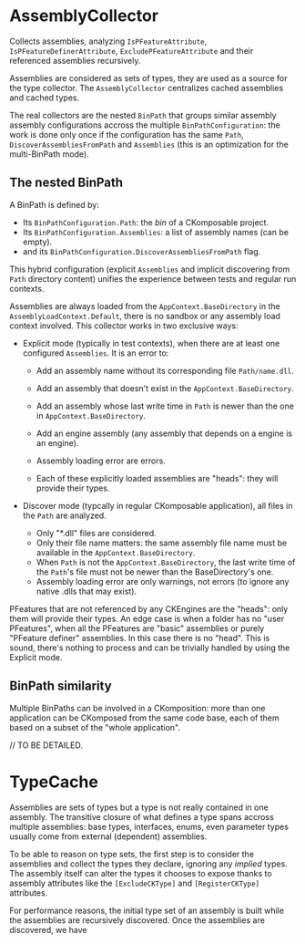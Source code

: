 
# AssemblyCollector
Collects assemblies, analyzing `IsPFeatureAttribute`, `IsPFeatureDefinerAttribute`, `ExcludePFeatureAttribute` and their referenced assemblies recursively.

Assemblies are considered as sets of types, they are used as a source for the type collector. The `AssemblyCollector` centralizes cached assemblies and
cached types.

The real collectors are the nested `BinPath` that groups similar assembly assembly configurations accross the multiple `BinPathConfiguration`: the work is
done only once if the configuration has the same `Path`, `DiscoverAssembliesFromPath` and `Assemblies` (this is an optimization for the multi-BinPath mode).

## The nested BinPath
A BinPath is defined by:
- Its `BinPathConfiguration.Path`: the _bin_ of a CKomposable project.
- Its `BinPathConfiguration.Assemblies`: a list of assembly names (can be empty).
- and its `BinPathConfiguration.DiscoverAssembliesFromPath` flag.

This hybrid configuration (explicit `Assemblies` and implicit discovering from `Path` directory content) unifies the
experience between tests and regular run contexts. 

Assemblies are always loaded from the `AppContext.BaseDirectory` in the `AssemblyLoadContext.Default`, there is no sandbox or any
assembly load context involved. This collector works in two exclusive ways:

- Explicit mode (typically in test contexts), when there are at least one configured `Assemblies`. 
  It is an error to:
  - Add an assembly name without its corresponding file `Path/name.dll`.
  - Add an assembly that doesn't exist in the `AppContext.BaseDirectory`.
  - Add an assembly whose last write time in `Path` is newer than the one in `AppContext.BaseDirectory`.
  - Add an engine assembly (any assembly that depends on a engine is an engine).
  - Assembly loading error are errors.

  - Each of these explicitly loaded assemblies are "heads": they will provide their types.

- Discover mode (typcally in regular CKomposable application), all files in the `Path` are analyzed.
  - Only "*.dll" files are considered.
  - Only their file name matters: the same assembly file name must be available in the `AppContext.BaseDirectory`.
  - When `Path` is not the `AppContext.BaseDirectory`, the last write time of the `Path`'s file must not be newer than the BaseDirectory's one.
  - Assembly loading error are only warnings, not errors (to ignore any native .dlls that may exist).

PFeatures that are not referenced by any CKEngines are the "heads": only them will provide their types. An edge case is when a folder has
no "user PFeatures", when all the PFeatures are "basic" assemblies or purely "PFeature definer" assemblies.
In this case there is no "head". This is sound, there's nothing to process and can be trivially handled by using the Explicit mode.

## BinPath similarity
Multiple BinPaths can be involved in a CKomposition: more than one application can be CKomposed from the same code base, each of them
based on a subset of the "whole application".

// TO BE DETAILED.

# TypeCache
Assemblies are sets of types but a type is not really contained in one assembly. The transitive closure of what defines a type
spans accross multiple assemblies: base types, interfaces, enums, even parameter types usually come from external (dependent) assemblies.

To be able to reason on type sets, the first step is to consider the assemblies and collect the types they declare, ignoring any _implied_ types.
The assembly itself can alter the types it chooses to expose thanks to assembly attributes like the `[ExcludeCKType]` and `[RegisterCKType]` attributes.

For performance reasons, the initial type set of an assembly is built while the assemblies are recursively discovered. Once the assemblies are
discovered, we have 


